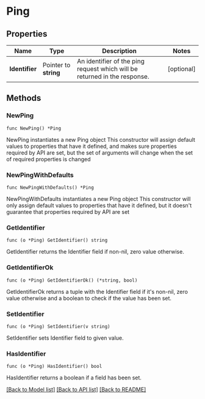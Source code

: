 # Ping

## Properties

Name | Type | Description | Notes
------------ | ------------- | ------------- | -------------
**Identifier** | Pointer to **string** | An identifier of the ping request which will be returned in the response. | [optional] 

## Methods

### NewPing

`func NewPing() *Ping`

NewPing instantiates a new Ping object
This constructor will assign default values to properties that have it defined,
and makes sure properties required by API are set, but the set of arguments
will change when the set of required properties is changed

### NewPingWithDefaults

`func NewPingWithDefaults() *Ping`

NewPingWithDefaults instantiates a new Ping object
This constructor will only assign default values to properties that have it defined,
but it doesn't guarantee that properties required by API are set

### GetIdentifier

`func (o *Ping) GetIdentifier() string`

GetIdentifier returns the Identifier field if non-nil, zero value otherwise.

### GetIdentifierOk

`func (o *Ping) GetIdentifierOk() (*string, bool)`

GetIdentifierOk returns a tuple with the Identifier field if it's non-nil, zero value otherwise
and a boolean to check if the value has been set.

### SetIdentifier

`func (o *Ping) SetIdentifier(v string)`

SetIdentifier sets Identifier field to given value.

### HasIdentifier

`func (o *Ping) HasIdentifier() bool`

HasIdentifier returns a boolean if a field has been set.


[[Back to Model list]](../README.md#documentation-for-models) [[Back to API list]](../README.md#documentation-for-api-endpoints) [[Back to README]](../README.md)


